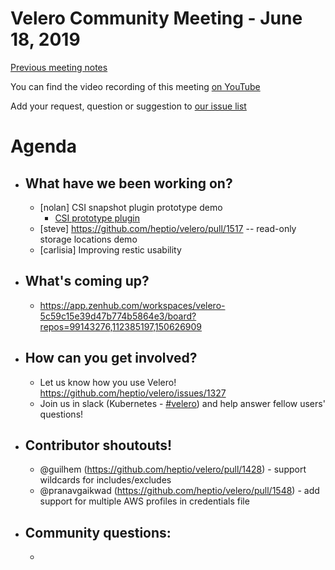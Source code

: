 # Velero Community Meeting - June 18, 2019

[Previous meeting notes](https://github.com/heptio/velero-community)

You can find the video recording of this meeting [on YouTube](https://youtu.be/Ydcz_nkZDcE) 

Add your request, question or suggestion to [our issue list](https://github.com/heptio/velero-community/issues)

# Agenda
- ## What have we been working on?
    - [nolan] CSI snapshot plugin prototype demo
        - [CSI prototype plugin](https://github.com/heptio/velero-csi-plugin/)
    - [steve] https://github.com/heptio/velero/pull/1517 -- read-only storage locations demo
    - [carlisia] Improving restic usability
- ## What's coming up?
    - https://app.zenhub.com/workspaces/velero-5c59c15e39d47b774b5864e3/board?repos=99143276,112385197,150626909
- ## How can you get involved?
    - Let us know how you use Velero! https://github.com/heptio/velero/issues/1327
    - Join us in slack (Kubernetes - [#velero](https://kubernetes.slack.com/messages/velero)) and help answer fellow users' questions!

- ## Contributor shoutouts!
    - @guilhem (https://github.com/heptio/velero/pull/1428) - support wildcards for includes/excludes
    - @pranavgaikwad (https://github.com/heptio/velero/pull/1548) - add support for multiple AWS profiles in credentials file
- ## Community questions:
    -
